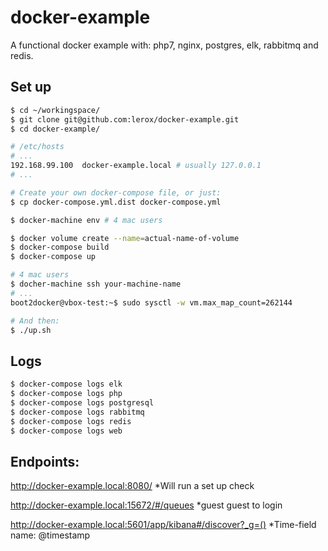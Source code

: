 # docker-example

A functional docker example with: php7, nginx, postgres, elk, rabbitmq and redis.

## Set up

```bash
$ cd ~/workingspace/
$ git clone git@github.com:lerox/docker-example.git
$ cd docker-example/
```

```bash
# /etc/hosts
# ...
192.168.99.100  docker-example.local # usually 127.0.0.1
# ...
```

```bash
# Create your own docker-compose file, or just:
$ cp docker-compose.yml.dist docker-compose.yml
```

```bash
$ docker-machine env # 4 mac users
```

```bash
$ docker volume create --name=actual-name-of-volume
$ docker-compose build
$ docker-compose up
```

```bash
# 4 mac users
$ docher-machine ssh your-machine-name
# ...
boot2docker@vbox-test:~$ sudo sysctl -w vm.max_map_count=262144
```

```bash
# And then:
$ ./up.sh
```

## Logs

```bash
$ docker-compose logs elk
$ docker-compose logs php
$ docker-compose logs postgresql
$ docker-compose logs rabbitmq
$ docker-compose logs redis
$ docker-compose logs web
```

## Endpoints:

http://docker-example.local:8080/ *Will run a set up check

http://docker-example.local:15672/#/queues *guest guest to login

http://docker-example.local:5601/app/kibana#/discover?_g=() *Time-field name: @timestamp
